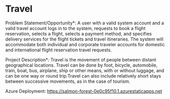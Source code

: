 # Travel
Problem Statement/Opportunity*:
A user with a valid system account and a valid travel account logs in to the system, requests to book a flight reservation, selects a flight, selects a payment method, and specifies delivery services for the flight tickets and travel itineraries. The system will accommodate both individual and corporate traveler accounts for domestic and international flight reservation travel requests.

Project Description*:
Travel is the movement of people between distant geographical locations. Travel can be done by foot, bicycle, automobile, train, boat, bus, airplane, ship or other means, with or without luggage, and can be one way or round trip.Travel can also include relatively short stays between successive movements, as in the case of tourism.

Azure Deployment: https://salmon-forest-0e0c95f10.1.azurestaticapps.net
